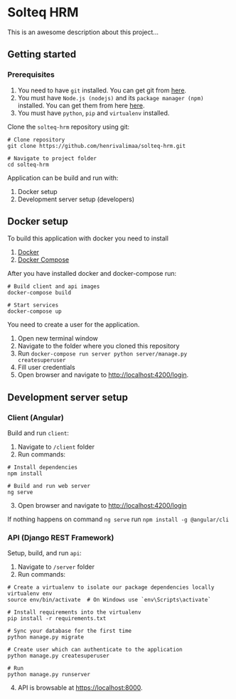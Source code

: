 # Solteq HRM

This is an awesome description about this project...

## Getting started

### Prerequisites

1. You need to have `git` installed. You can get git from [here](https://git-scm.com/downloads).
2. You must have `Node.js (nodejs)` and its `package manager (npm)` installed. You can get them from here [here](https://nodejs.org/en/).
3. You must have `python`, `pip` and `virtualenv` installed.

Clone the `solteq-hrm` repository using git:

```console
# Clone repository
git clone https://github.com/henrivalimaa/solteq-hrm.git

# Navigate to project folder
cd solteq-hrm
``` 

Application can be build and run with:
1. Docker setup
2. Development server setup (developers)

## Docker setup

To build this application with docker you need to install
1. [Docker](https://www.docker.com/community-edition#/download)
2. [Docker Compose](https://docs.docker.com/compose/install/)

After you have installed docker and docker-compose run: 

```console
# Build client and api images
docker-compose build

# Start services
docker-compose up
```

You need to create a user for the application.
1. Open new terminal window
2. Navigate to the folder where you cloned this repository
3. Run `docker-compose run server python server/manage.py createsuperuser`
4. Fill user credentials 
4. Open browser and navigate to [http://localhost:4200/login](http://localhost:4200/login).

## Development server setup

### Client (Angular)
 
Build and run `client`:
1. Navigate to `/client` folder
2. Run commands:

```console
# Install dependencies
npm install

# Build and run web server
ng serve
```
3. Open browser and navigate to [http://localhost:4200/login](http://localhost:4200/login)

If nothing happens on command `ng serve` run `npm install -g @angular/cli`

### API (Django REST Framework)

Setup, build, and run `api`:
1. Navigate to `/server` folder
2. Run commands: 

```console
# Create a virtualenv to isolate our package dependencies locally
virtualenv env
source env/bin/activate  # On Windows use `env\Scripts\activate`

# Install requirements into the virtualenv
pip install -r requirements.txt

# Sync your database for the first time
python manage.py migrate

# Create user which can authenticate to the application
python manage.py createsuperuser

# Run
python manage.py runserver
```
4. API is browsable at [https://localhost:8000](http://localhost:8000).
